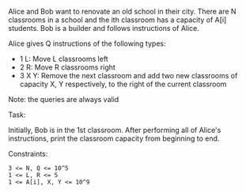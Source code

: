Alice and Bob want to renovate an old school in their city.
There are N classrooms in a school and the ith classroom has a capacity of A[i]
students. Bob is a builder and follows instructions of Alice.

Alice gives Q instructions of the following types:
 - 1 L: Move L classrooms left
 - 2 R: Move R classrooms right
 - 3 X Y: Remove the next classroom and add two new classrooms of capacity X, Y respectively, to the right of the current classroom

Note: the queries are always valid

Task:

Initially, Bob is in the 1st classroom. After performing all of Alice's instructions, print the classroom capacity from beginning to end.

Constraints:
```
3 <= N, Q <= 10^5
1 <= L, R <= 5
1 <= A[i], X, Y <= 10^9
```